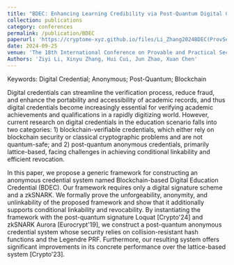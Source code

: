 ```yaml
---
title: "BDEC: Enhancing Learning Credibility via Post-Quantum Digital Credentials"
collection: publications
category: conferences
permalink: /publication/BDEC
paperurl: 'https://cryptome-xyz.github.io/files/Li_Zhang2024BDEC(ProvSec).pdf'
date: 2024-09-25
venue: 'The 18th International Conference on Provable and Practical Security (ProvSec)'
Authors: 'Ziyi Li, Xinyu Zhang, Hui Cui, Jun Zhao, Xuan Chen'
---
```

Keywords: Digital Credential; Anonymous; Post-Quantum; Blockchain

Digital credentials can streamline the verification process, reduce fraud, and enhance the portability and accessibility of academic records, and thus digital credentials become increasingly essential for verifying academic achievements and qualifications in a rapidly digitizing world. However, current research on digital credentials in the education scenario falls into two categories: 1) blockchain-verifiable credentials, which either rely on blockchain security or classical cryptographic problems and are not quantum-safe; and 2) post-quantum anonymous credentials, primarily lattice-based, facing challenges in achieving conditional linkability and efficient revocation. 

In this paper, we propose a generic framework for constructing an anonymous credential system named Blockchain-based Digital Education Credential (BDEC). Our framework requires only a digital signature scheme and a zkSNARK. We formally prove the unforgeability, anonymity, and unlinkability of the proposed framework and show that it additionally supports conditional linkability and revocability. By instantiating the framework with the post-quantum signature Loquat [Crypto'24] and zkSNARK Aurora [Eurocrypt'19], we construct a post-quantum anonymous credential system whose security relies on collision-resistant hash functions and the Legendre PRF. Furthermore, our resulting system offers significant improvements in its concrete performance over the lattice-based system [Crypto'23].

